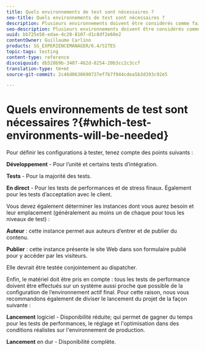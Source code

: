 ```yaml
---
title: Quels environnements de test sont nécessaires ?
seo-title: Quels environnements de test sont nécessaires ?
description: Plusieurs environnements doivent être considérés comme faisant partie des tests
seo-description: Plusieurs environnements doivent être considérés comme faisant partie des tests
uuid: bb725e50-edae-4c20-8107-d1c8df2e60e2
contentOwner: Guillaume Carlino
products: SG_EXPERIENCEMANAGER/6.4/SITES
topic-tags: testing
content-type: reference
discoiquuid: db528b9b-3407-462d-8254-20b3cc2c3ccf
translation-type: tm+mt
source-git-commit: 2c46d0630690737ef7b7f944cdea5b3d393c92e5

---
```



# Quels environnements de test sont nécessaires ?{#which-test-environments-will-be-needed}

Pour définir les configurations à tester, tenez compte des points suivants :

**Développement** - Pour l’unité et certains tests d’intégration.

**Tests** - Pour la majorité des tests.

**En direct** - Pour les tests de performances et de stress finaux. Également pour les tests d’acceptation avec le client.

Vous devez également déterminer les instances dont vous aurez besoin et leur emplacement (généralement au moins un de chaque pour tous les niveaux de test) :

**Auteur** : cette instance permet aux auteurs d’entrer et de publier du contenu.

**Publier** : cette instance présente le site Web dans son formulaire publié pour y accéder par les visiteurs.

Elle devrait être testée conjointement au dispatcher.

Enfin, le matériel doit être pris en compte : tous les tests de performance doivent être effectués sur un système aussi proche que possible de la configuration de l’environnement actif final. Pour cette raison, nous vous recommandons également de diviser le lancement du projet de la façon suivante :

**Lancement** logiciel - Disponibilité réduite; qui permet de gagner du temps pour les tests de performances, le réglage et l&#39;optimisation dans des conditions réalistes sur l&#39;environnement de production.

**Lancement** en dur - Disponibilité complète.
